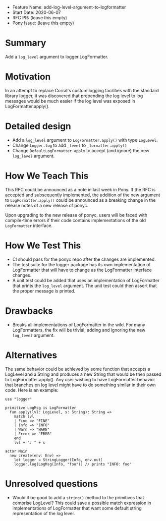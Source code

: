 - Feature Name: add-log-level-argument-to-logformatter
- Start Date: 2020-06-07
- RFC PR: (leave this empty)
- Pony Issue: (leave this empty)

# Summary

Add a `log_level` argument to logger.LogFormatter.

# Motivation

In an attempt to replace Corral's custom logging facilities with the standard
library logger, it was discovered that prepending the log level to log messages
would be much easier if the log level was exposed in LogFormatter.apply().

# Detailed design

- Add a `log_level` argument to `LogFormatter.apply()` with type `LogLevel`.
- Change `Logger.log` to add `_level` to `_formatter.apply()`
- Change `DefaultLogFormatter.apply` to accept (and ignore) the new `log_level`
  argument.

# How We Teach This

This RFC could be announced as a note in last week in Pony. If the RFC is
accepted and subsequently implemented, the addition of the new argument to
`LogFormatter.apply()` could be announced as a breaking change in the release
notes of a new release of ponyc.

Upon upgrading to the new release of ponyc, users will be faced with
compile-time errors if their code contains implementations of the old
`LogFormatter` interface.

# How We Test This

- CI should pass for the ponyc repo after the changes are implemented.
- The test suite for the logger package has its own implementation of
LogFormatter that will have to change as the LogFormatter interface changes.
- A unit test could be added that uses an implementation of LogFormatter that
prints the `log_level` argument. The unit test could then assert that the proper
message is printed.

# Drawbacks

- Breaks all implementations of LogFormatter in the wild. For many LogFormatters, the fix will be trivial; adding and ignoring the new `log_level` argument.

# Alternatives

The same behavior could be achieved by some function that accepts a LogLevel and
a String and produces a new String that would be then passed to
LogFormatter.apply(). Any user wishing to have LogFormatter behavior that
branches on log level might have to do something similar in their own code. Here
is an example:

```pony
use "logger"

primitive LogMsg is LogFormatter
  fun apply(lvl: LogLevel, s: String): String =>
    match lvl
    | Fine => "FINE"
    | Info => "INFO"
    | Warn => "WARN"
    | Error => "ERRR"
    end
    lvl + ": " + s

actor Main
  new create(env: Env) =>
    let logger = StringLogger(Info, env.out)
    logger.log(LogMsg(Info, "foo")) // prints "INFO: foo"
```

# Unresolved questions

- Would it be good to add a `string()` method to the primitives that comprise
  LogLevel? This could save a possible match expression in implementations of
  LogFormatter that want some default string representation of the log level.
